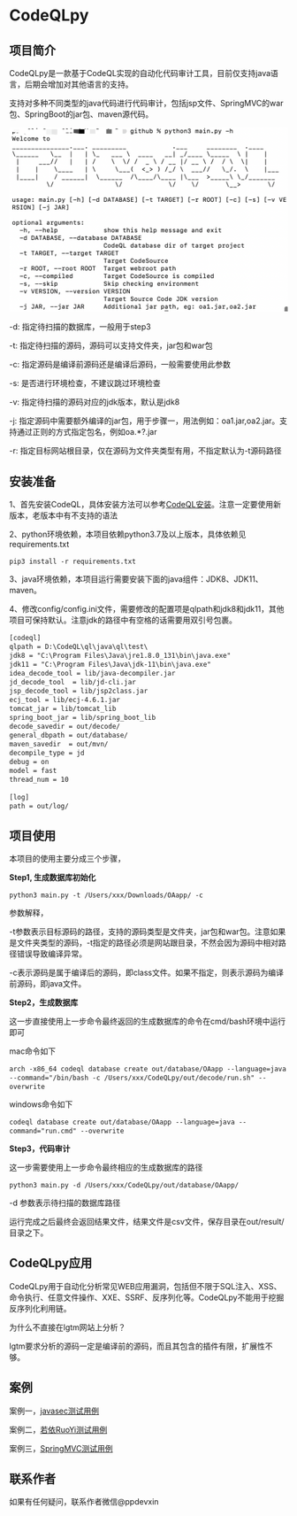 # CodeQLpy

## 项目简介

CodeQLpy是一款基于CodeQL实现的自动化代码审计工具，目前仅支持java语言，后期会增加对其他语言的支持。

支持对多种不同类型的java代码进行代码审计，包括jsp文件、SpringMVC的war包、SpringBoot的jar包、maven源代码。

![image-20230111103754888](imgs/help.png)

-d: 指定待扫描的数据库，一般用于step3

-t: 指定待扫描的源码，源码可以支持文件夹，jar包和war包

-c: 指定源码是编译前源码还是编译后源码，一般需要使用此参数

-s: 是否进行环境检查，不建议跳过环境检查

-v: 指定待扫描的源码对应的jdk版本，默认是jdk8

-j: 指定源码中需要额外编译的jar包，用于步骤一，用法例如：oa1.jar,oa2.jar。支持通过正则的方式指定包名，例如oa.*?\.jar

-r: 指定目标网站根目录，仅在源码为文件夹类型有用，不指定默认为-t源码路径

## 安装准备

1、首先安装CodeQL，具体安装方法可以参考[CodeQL安装](https://www.freebuf.com/articles/web/283795.html)。注意一定要使用新版本，老版本中有不支持的语法

2、python环境依赖，本项目依赖python3.7及以上版本，具体依赖见requirements.txt

```
pip3 install -r requirements.txt
```

3、java环境依赖，本项目运行需要安装下面的java组件：JDK8、JDK11、maven。

4、修改config/config.ini文件，需要修改的配置项是qlpath和jdk8和jdk11，其他项目可保持默认。注意jdk的路径中有空格的话需要用双引号包裹。

```
[codeql]
qlpath = D:\CodeQL\ql\java\ql\test\
jdk8 = "C:\Program Files\Java\jre1.8.0_131\bin\java.exe"
jdk11 = "C:\Program Files\Java\jdk-11\bin\java.exe"
idea_decode_tool = lib/java-decompiler.jar
jd_decode_tool  = lib/jd-cli.jar
jsp_decode_tool = lib/jsp2class.jar
ecj_tool = lib/ecj-4.6.1.jar
tomcat_jar = lib/tomcat_lib
spring_boot_jar = lib/spring_boot_lib
decode_savedir = out/decode/
general_dbpath = out/database/
maven_savedir  = out/mvn/
decompile_type = jd
debug = on
model = fast
thread_num = 10

[log]
path = out/log/
```

## 项目使用

本项目的使用主要分成三个步骤，

**Step1, 生成数据库初始化**

```
python3 main.py -t /Users/xxx/Downloads/OAapp/ -c
```

参数解释，

-t参数表示目标源码的路径，支持的源码类型是文件夹，jar包和war包。注意如果是文件夹类型的源码，-t指定的路径必须是网站跟目录，不然会因为源码中相对路径错误导致编译异常。

-c表示源码是属于编译后的源码，即class文件。如果不指定，则表示源码为编译前源码，即java文件。

**Step2，生成数据库**

这一步直接使用上一步命令最终返回的生成数据库的命令在cmd/bash环境中运行即可

mac命令如下

```
arch -x86_64 codeql database create out/database/OAapp --language=java --command="/bin/bash -c /Users/xxx/CodeQLpy/out/decode/run.sh" --overwrite
```

windows命令如下

```
codeql database create out/database/OAapp --language=java --command="run.cmd" --overwrite
```

**Step3，代码审计**

这一步需要使用上一步命令最终相应的生成数据库的路径

```
python3 main.py -d /Users/xxx/CodeQLpy/out/database/OAapp/
```

-d 参数表示待扫描的数据库路径

运行完成之后最终会返回结果文件，结果文件是csv文件，保存目录在out/result/目录之下。

## CodeQLpy应用

CodeQLpy用于自动化分析常见WEB应用漏洞，包括但不限于SQL注入、XSS、命令执行、任意文件操作、XXE、SSRF、反序列化等。CodeQLpy不能用于挖掘反序列化利用链。

为什么不直接在lgtm网站上分析？

lgtm要求分析的源码一定是编译前的源码，而且其包含的插件有限，扩展性不够。

## 案例

案例一，[javasec测试用例](https://github.com/webraybtl/StudyCodeQLpy/tree/main/javasec_demo)

案例二，[若依RuoYi测试用例](https://github.com/webraybtl/StudyCodeQLpy/tree/main/ruoyi_demo)

案例三，[SpringMVC测试用例](https://github.com/webraybtl/StudyCodeQLpy/tree/main/springmvc_demo)
## 联系作者
如果有任何疑问，联系作者微信@ppdevxin
